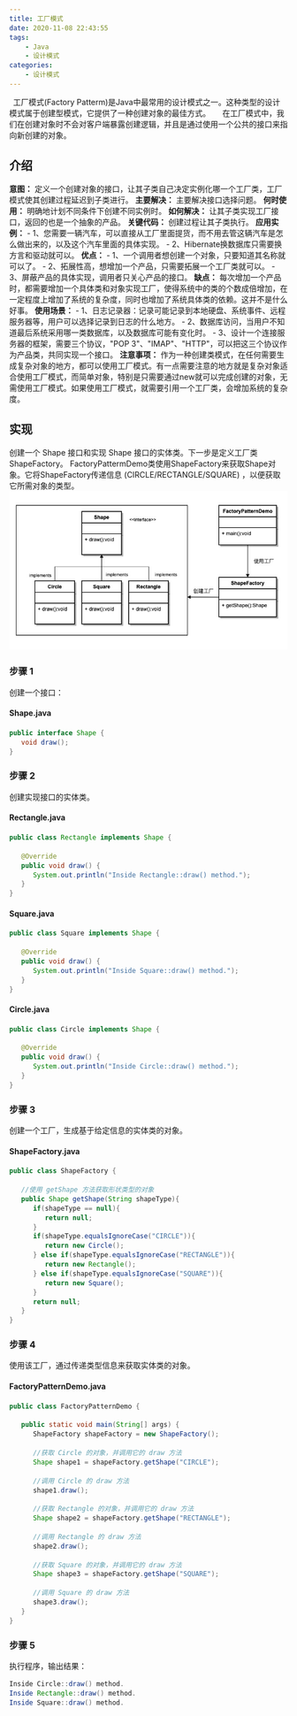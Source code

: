 ```yaml
---
title: 工厂模式
date: 2020-11-08 22:43:55
tags:
    - Java
    - 设计模式
categories:
    - 设计模式
---
```


&ensp;工厂模式(Factory Patterm)是Java中最常用的设计模式之一。这种类型的设计模式属于创建型模式，它提供了一种创建对象的最佳方式。  
&ensp;在工厂模式中，我们在创建对象时不会对客户端暴露创建逻辑，并且是通过使用一个公共的接口来指向新创建的对象。

## 介绍

**意图：** 定义一个创建对象的接口，让其子类自己决定实例化哪一个工厂类，工厂模式使其创建过程延迟到子类进行。
**主要解决：** 主要解决接口选择问题。
**何时使用：** 明确地计划不同条件下创建不同实例时。
**如何解决：** 让其子类实现工厂接口，返回的也是一个抽象的产品。
**关键代码：** 创建过程让其子类执行。
**应用实例：**
    - 1、您需要一辆汽车，可以直接从工厂里面提货，而不用去管这辆汽车是怎么做出来的，以及这个汽车里面的具体实现。
    - 2、Hibernate换数据库只需要换方言和驱动就可以。
**优点：**
    - 1、一个调用者想创建一个对象，只要知道其名称就可以了。
    - 2、拓展性高，想增加一个产品，只需要拓展一个工厂类就可以。
    - 3、屏蔽产品的具体实现，调用者只关心产品的接口。
**缺点：** 每次增加一个产品时，都需要增加一个具体类和对象实现工厂，使得系统中的类的个数成倍增加，在一定程度上增加了系统的复杂度，同时也增加了系统具体类的依赖。这并不是什么好事。
**使用场景：**
    - 1、日志记录器：记录可能记录到本地硬盘、系统事件、远程服务器等，用户可以选择记录到日志的什么地方。
    - 2、数据库访问，当用户不知道最后系统采用哪一类数据库，以及数据库可能有变化时。
    - 3、设计一个连接服务器的框架，需要三个协议，"POP 3"、"IMAP"、"HTTP"，可以把这三个协议作为产品类，共同实现一个接口。
**注意事项：** 作为一种创建类模式，在任何需要生成复杂对象的地方，都可以使用工厂模式。有一点需要注意的地方就是复杂对象适合使用工厂模式，而简单对象，特别是只需要通过new就可以完成创建的对象，无需使用工厂模式。如果使用工厂模式，就需要引用一个工厂类，会增加系统的复杂度。

## 实现

创建一个 Shape 接口和实现 Shape 接口的实体类。下一步是定义工厂类ShapeFactory。
FactoryPattermDemo类使用ShapeFactory来获取Shape对象。它将ShapeFactory传递信息 (CIRCLE/RECTANGLE/SQUARE) ，以便获取它所需对象的类型。
![ ](./工厂模式/工厂模式UML图.jpg)

### 步骤 1

创建一个接口：

#### Shape.java

```java
public interface Shape {
   void draw();
}
```

### 步骤 2

创建实现接口的实体类。

#### Rectangle.java

```java
public class Rectangle implements Shape {

   @Override
   public void draw() {
      System.out.println("Inside Rectangle::draw() method.");
   }
}
```

#### Square.java

```java
public class Square implements Shape {

   @Override
   public void draw() {
      System.out.println("Inside Square::draw() method.");
   }
}
```

#### Circle.java

```java
public class Circle implements Shape {

   @Override
   public void draw() {
      System.out.println("Inside Circle::draw() method.");
   }
}
```

### 步骤 3

创建一个工厂，生成基于给定信息的实体类的对象。

#### ShapeFactory.java

```java
public class ShapeFactory {

   //使用 getShape 方法获取形状类型的对象
   public Shape getShape(String shapeType){
      if(shapeType == null){
         return null;
      }
      if(shapeType.equalsIgnoreCase("CIRCLE")){
         return new Circle();
      } else if(shapeType.equalsIgnoreCase("RECTANGLE")){
         return new Rectangle();
      } else if(shapeType.equalsIgnoreCase("SQUARE")){
         return new Square();
      }
      return null;
   }
}
```

### 步骤 4

使用该工厂，通过传递类型信息来获取实体类的对象。

#### FactoryPatternDemo.java

```java
public class FactoryPatternDemo {

   public static void main(String[] args) {
      ShapeFactory shapeFactory = new ShapeFactory();

      //获取 Circle 的对象，并调用它的 draw 方法
      Shape shape1 = shapeFactory.getShape("CIRCLE");

      //调用 Circle 的 draw 方法
      shape1.draw();

      //获取 Rectangle 的对象，并调用它的 draw 方法
      Shape shape2 = shapeFactory.getShape("RECTANGLE");

      //调用 Rectangle 的 draw 方法
      shape2.draw();

      //获取 Square 的对象，并调用它的 draw 方法
      Shape shape3 = shapeFactory.getShape("SQUARE");

      //调用 Square 的 draw 方法
      shape3.draw();
   }
}
```

### 步骤 5

执行程序，输出结果：

```java
Inside Circle::draw() method.
Inside Rectangle::draw() method.
Inside Square::draw() method.
```
